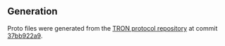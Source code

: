 ## Generation

Proto files were generated from the [TRON protocol repository](https://github.com/tronprotocol/protocol) at commit [37bb922a9](https://github.com/tronprotocol/protocol/commit/37bb922a9).
